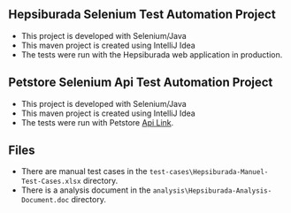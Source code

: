 ## Hepsiburada Selenium Test Automation Project
- This project is developed with Selenium/Java
- This maven project is created using IntelliJ Idea
- The tests were run with the Hepsiburada web application in production.

## Petstore Selenium Api Test Automation Project
- This project is developed with Selenium/Java
- This maven project is created using IntelliJ Idea
- The tests were run with Petstore [Api Link](https://petstore.swagger.io/v2).

## Files
- There are manual test cases in the ```test-cases\Hepsiburada-Manuel-Test-Cases.xlsx``` directory.
- There is a analysis document in the ```analysis\Hepsiburada-Analysis-Document.doc``` directory.

